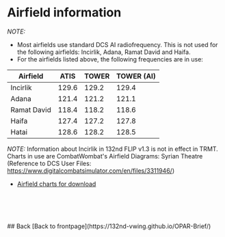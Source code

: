 # Airfield information


*NOTE:*
- Most airfields use standard DCS AI radiofrequency. This is not used for the following airfields: Incirlik, Adana, Ramat David and Haifa.
- For the airfields listed above, the following frequencies are in use:

Airfield    | ATIS  | TOWER | TOWER (AI) |
----        | ----  | ----  | --------   |
Incirlik    | 129.6 | 129.2 | 129.4      |
Adana       | 121.4 | 121.2 | 121.1      |
Ramat David | 118.4 | 118.2 | 118.6      |
Haifa       | 127.4 | 127.2 | 127.8      |
Hatai       | 128.6 | 128.2 | 128.5      |


	
*NOTE:*
Information about Incirlik in 132nd FLIP v1.3 is not in effect in TRMT. Charts in use are CombatWombat's Airfield Diagrams: Syrian Theatre (Reference to DCS User Files: https://www.digitalcombatsimulator.com/en/files/3311946/)
- [Airfield charts for download](https://cloud.132virtualwing.org/s/FBYmiTZzsmFDbK9)
<br>
		



<br>
<br>
<br>
## Back
[Back to frontpage](https://132nd-vwing.github.io/OPAR-Brief/)